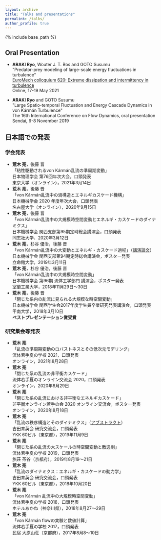 ```yaml
---
layout: archive
title: "Talks and presentations"
permalink: /talks/
author_profile: true
---
```


{% include base_path %}

## Oral Presentation

- **ARAKI Ryo**, Wouter J. T. Bos and GOTO Susumu  \
  "Predator-prey modeling of large-scale energy fluctuations in turbulence" \
  [EuroMech colloquium 620: Extreme dissipation and intermittency in turbulence](https://620.euromech.org/) \
  Online, 17-19 May 2021

- **ARAKI Ryo** and GOTO Susumu  \
  "Large Spatio-temporal Fluctuation and Energy Cascade Dynamics in von Kármán Turbulence" \
  The 16th International Conference on Flow Dynamics, oral presentation \
  Sendai, 6-8 November 2019

## 日本語での発表

### 学会発表

- **荒木 亮**，後藤 晋 \
  「粘性駆動されるvon Kármán乱流の準周期変動」 \
  日本物理学会 第76回年次大会，口頭発表 \
  東京大学（オンライン），2021年3月14日
- **荒木 亮**，後藤 晋 \
  「von Kármán乱流中の渦構造とエネルギカスケード機構」 \
  日本機械学会 2020 年度年次大会，口頭発表 \
  名古屋大学（オンライン），2020年9月15日
- **荒木 亮**，後藤 晋 \
  「von Kármán乱流中の大規模時空間変動とエネルギ・カスケードのダイナミクス」 \
  日本機械学会 関西支部第95期定時総会講演会，口頭発表 \
  同志社大学，2020年3月12日
- **荒木 亮**，杉谷 優治，後藤 晋 \
  「von Kármán乱流中の大変動とエネルギ・カスケード過程」（[講演論文](https://www.jstage.jst.go.jp/article/jsmekansai/2019.94/0/2019.94_P035/_article/-char/ja/)） \
  日本機械学会 関西支部第94期定時総会講演会，ポスター発表 \
  立命館大学，2019年3月11日
- **荒木 亮**，杉谷 優治，後藤 晋 \
  「von Kármán乱流中の大規模時空間変動」 \
  日本機械学会 第96期 流体工学部門 講演会，ポスター発表 \
  室蘭工業大学，2018年11月29日〜30日
- **荒木 亮**，後藤 晋 \
  「閉じた系内の乱流に見られる大規模な時空間変動」 \
  日本機械学会 関西学生会2017年度学生員卒業研究発表講演会，口頭発表 \
  甲南大学，2018年3月10日 \
  **ベストプレゼンテーション賞受賞**

### 研究集会等発表

- **荒木 亮** \
  「乱流の準周期変動のロバストネスとその低次元モデリング」 \
  流体若手夏の学校 2021，口頭発表 \
  オンライン，2021年8月28日
- **荒木 亮** \
  「閉じた系の乱流の非平衡カスケード」 \
  流体若手夏のオンライン交流会 2020，口頭発表 \
  オンライン，2020年8月29日
- **荒木 亮** \
  「閉じた系の乱流における非平衡なエネルギカスケード」 \
  非平衡オンライン若手の会 2020 オンライン交流会，ポスター発表 \
  オンライン，2020年8月18日
- **荒木 亮** \
  「乱流の秩序構造とそのダイナミクス」（[アブストラクト](../files/201911_YSF_abstract.pdf)） \
  吉田育英会 研究交流会，口頭発表 \
  YKK 60ビル（東京都），2019年11月9日
- **荒木 亮** \
  「閉じた系の乱流の大スケールの時空間変動と散逸則」 \
  流体若手夏の学校 2019，口頭発表 \
  旅荘 茶谷（京都府），2019年8月19〜21日
- **荒木 亮** \
  「乱流のダイナミクス：エネルギ・カスケードの動力学」 \
  吉田育英会 研究交流会，口頭発表 \
  YKK 60ビル（東京都），2018年10月20日
- **荒木 亮** \
  「von Kármán 乱流中の大規模時空間変動」 \
  流体若手夏の学校 2018，口頭発表 \
  ホテルあかね（神奈川県），2018年8月27〜29日
- **荒木 亮** \
  「von Kármán flowの実験と数値計算」 \
  流体若手夏の学校 2017，口頭発表 \
  民宿 大原山荘（京都府），2017年8月8〜10日
